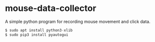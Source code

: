 # mouse-data-collector
A simple python program for recording mouse movement and click data.

```python
$ sudo apt install python3-xlib
$ sudo pip3 install pyautogui
```
